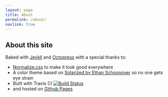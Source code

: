 ```yaml
---
layout: page
title: About
permalink: /about/
navlink: true
---
```


## About this site

Baked with [Jeykll](http://jekyllrb.com) and [Octopress](http://octopress.org/) with a special thanks to:
- [Normalize.css](http://necolas.github.io/normalize.css/) to make it look good everywhere
- A color theme based on [Solarized by Ethan Schoonover](http://ethanschoonover.com/solarized) so no one gets eye strain
- Built with Travis CI [![Build Status](https://travis-ci.org/jimueller/jimueller.com.svg?branch=master)](https://travis-ci.org/jimueller/jimueller.com)
- and hosted on [Github Pages](https://pages.github.com/)
